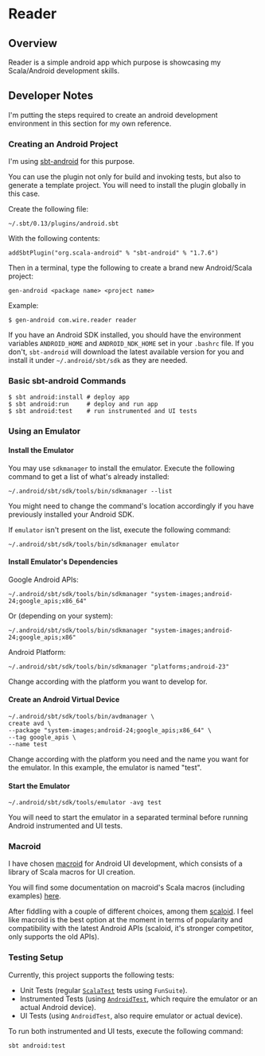 # Reader

## Overview

Reader is a simple android app which purpose is showcasing my Scala/Android development skills.

## Developer Notes

I'm putting the steps required to create an android development environment in this section for my own reference.

### Creating an Android Project

I'm using [sbt-android](https://github.com/scala-android/sbt-android) for this purpose.

You can use the plugin not only for build and invoking tests, but also to generate a template project.
You will need to install the plugin globally in this case.

Create the following file:

    ~/.sbt/0.13/plugins/android.sbt

With the following contents:

    addSbtPlugin("org.scala-android" % "sbt-android" % "1.7.6")

Then in a terminal, type the following to create a brand new Android/Scala project:

    gen-android <package name> <project name>

Example:

    $ gen-android com.wire.reader reader

If you have an Android SDK installed, you should have the environment variables `ANDROID_HOME` and `ANDROID_NDK_HOME` 
set in your `.bashrc` file. If you don't, `sbt-android` will download the latest available version for you and install
it under `~/.android/sbt/sdk` as they are needed.

### Basic sbt-android Commands

    $ sbt android:install # deploy app
    $ sbt android:run     # deploy and run app
    $ sbt android:test    # run instrumented and UI tests

### Using an Emulator

#### Install the Emulator

You may use `sdkmanager` to install the emulator. Execute the following command to get a list of what's already 
installed:

    ~/.android/sbt/sdk/tools/bin/sdkmanager --list

You might need to change the command's location accordingly if you have previously installed your Android SDK.

If `emulator` isn't present on the list, execute the following command:

    ~/.android/sbt/sdk/tools/bin/sdkmanager emulator

#### Install Emulator's Dependencies

Google Android APIs:

    ~/.android/sbt/sdk/tools/bin/sdkmanager "system-images;android-24;google_apis;x86_64"

Or (depending on your system):

    ~/.android/sbt/sdk/tools/bin/sdkmanager "system-images;android-24;google_apis;x86"

Android Platform:

    ~/.android/sbt/sdk/tools/bin/sdkmanager "platforms;android-23"

Change according with the platform you want to develop for.

#### Create an Android Virtual Device

    ~/.android/sbt/sdk/tools/bin/avdmanager \
    create avd \
    --package "system-images;android-24;google_apis;x86_64" \
    --tag google_apis \
    --name test

Change according with the platform you need and the name you want for the emulator. In this example, the emulator is
named "test".

#### Start the Emulator

    ~/.android/sbt/sdk/tools/emulator -avg test

You will need to start the emulator in a separated terminal before running Android instrumented and UI tests.

### Macroid

I have chosen [macroid](https://github.com/47deg/macroid) for Android UI development, which consists of a library of 
Scala macros for UI creation.

You will find some documentation on macroid's Scala macros (including examples) 
[here](http://47deg.github.io/macroid/docs/).

After fiddling with a couple of different choices, among them [scaloid](https://github.com/pocorall/scaloid). I feel 
like macroid is the best option at the moment in terms of popularity and compatibility with the latest Android APIs 
(scaloid, it's stronger competitor, only supports the old APIs).

### Testing Setup

Currently, this project supports the following tests:

* Unit Tests (regular [`ScalaTest`](http://www.scalatest.org/) tests using `FunSuite`).
* Instrumented Tests (using [`AndroidTest`](https://developer.android.com/training/testing/start/index.html), which 
require the emulator or an actual Android device).
* UI Tests (using `AndroidTest`, also require emulator or actual device).

To run both instrumented and UI tests, execute the following command:

    sbt android:test
